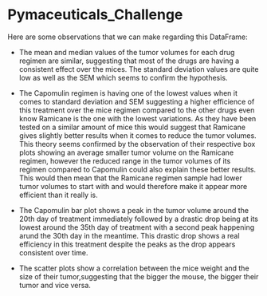 # Pymaceuticals_Challenge

Here are some observations that we can make regarding this DataFrame:

* The mean and median values of the tumor volumes for each drug regimen are similar, suggesting that most of the drugs are having a consistent effect over the mices. The standard deviation values are quite low as well as the SEM which seems to confirm the hypothesis.

* The Capomulin regimen is having one of the lowest values when it comes to standard deviation and SEM suggesting a higher efficience of this treatment over the mice regimen compared to the other drugs even know Ramicane is the one with the lowest variations. As they have been tested on a similar amount of mice this would suggest that Ramicane gives slightly better results when it comes to reduce the tumor volumes. This theory seems confirmed by the observation of their respective box plots showing an average smaller tumor volume on the Ramicane regimen, however the reduced range in the tumor volumes of its regimen compared to Capomulin could also explain these better results. This would then mean that the Ramicane regimen sample had lower tumor volumes to start with and would therefore make it appear more efficient than it really is.  

* The Capomulin bar plot shows a peak in the tumor volume around the 20th day of treatment immediately followed by a drastic drop being at its lowest around the 35th day of treatment with a second peak happening arund the 30th day in the meantime. This drastic drop shows a real efficiency in this treatment despite the peaks as the drop appears consistent over time.

* The scatter plots show a correlation between the mice weight and the size of their tumor,suggesting that the bigger the mouse, the bigger their tumor and vice versa. 
